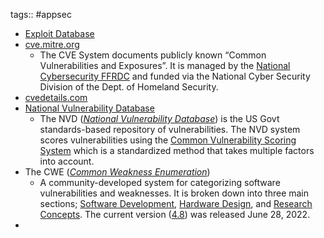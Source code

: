 tags:: #appsec

- [Exploit Database](https://www.exploit-db.com/)
- [cve.mitre.org](https://cve.mitre.org/)
	- The CVE System documents publicly known “Common Vulnerabilities and Exposures”. It is managed by the [National Cybersecurity FFRDC](https://www.mitre.org/centers/national-cybersecurity-ffrdc/who-we-are) and funded via the National Cyber Security Division of the Dept. of Homeland Security.
- [cvedetails.com](https://www.cvedetails.com/)
- [National Vulnerability Database](https://nvd.nist.gov/vuln/search)
	- The NVD (_[National Vulnerability Database](https://nvd.nist.gov/vuln/search)_) is the US Govt standards-based repository of vulnerabilities. The NVD system scores vulnerabilities using the [Common Vulnerability Scoring System](https://www.first.org/cvss/) which is a standardized method that takes multiple factors into account.
- The CWE (_[Common Weakness Enumeration](https://cwe.mitre.org/index.html)_)
	- A community-developed system for categorizing software vulnerabilities and weaknesses. It is broken down into three main sections; [Software Development](https://cwe.mitre.org/data/definitions/699.html), [Hardware Design](https://cwe.mitre.org/data/definitions/1194.html), and [Research Concepts](https://cwe.mitre.org/data/definitions/1000.html). The current version ([4.8](https://cwe.mitre.org/news/index.html#june282022_CWE_Version_4.8_Now_Available)) was released June 28, 2022.
-
